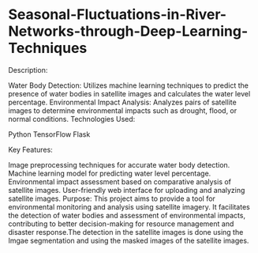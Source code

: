 # Seasonal-Fluctuations-in-River-Networks-through-Deep-Learning-Techniques


Description:

Water Body Detection: Utilizes machine learning techniques to predict the presence of water bodies in satellite images and calculates the water level percentage.
Environmental Impact Analysis: Analyzes pairs of satellite images to determine environmental impacts such as drought, flood, or normal conditions.
Technologies Used:

Python
TensorFlow
Flask

Key Features:

Image preprocessing techniques for accurate water body detection.
Machine learning model for predicting water level percentage.
Environmental impact assessment based on comparative analysis of satellite images.
User-friendly web interface for uploading and analyzing satellite images.
Purpose:
This project aims to provide a tool for environmental monitoring and analysis using satellite imagery. It facilitates the detection of water bodies and assessment of environmental impacts, contributing to better decision-making for resource management and disaster response.The detection in the satellite images is done using the Imgae segmentation and using the masked images of the satellite images.
